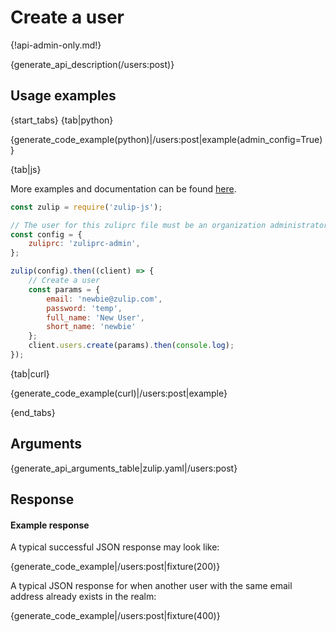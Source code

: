 # Create a user

{!api-admin-only.md!}

{generate_api_description(/users:post)}

## Usage examples

{start_tabs}
{tab|python}

{generate_code_example(python)|/users:post|example(admin_config=True)}

{tab|js}

More examples and documentation can be found [here](https://github.com/zulip/zulip-js).
```js
const zulip = require('zulip-js');

// The user for this zuliprc file must be an organization administrator.
const config = {
    zuliprc: 'zuliprc-admin',
};

zulip(config).then((client) => {
    // Create a user
    const params = {
        email: 'newbie@zulip.com',
        password: 'temp',
        full_name: 'New User',
        short_name: 'newbie'
    };
    client.users.create(params).then(console.log);
});
```

{tab|curl}

{generate_code_example(curl)|/users:post|example}

{end_tabs}

## Arguments

{generate_api_arguments_table|zulip.yaml|/users:post}

## Response

#### Example response

A typical successful JSON response may look like:

{generate_code_example|/users:post|fixture(200)}

A typical JSON response for when another user with the same
email address already exists in the realm:

{generate_code_example|/users:post|fixture(400)}
